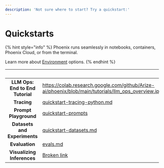 ```yaml
---
description: 'Not sure where to start? Try a quickstart:'
---
```


# Quickstarts

{% hint style="info" %}
Phoenix runs seamlessly in notebooks, containers, Phoenix Cloud, or from the terminal.

Learn more about [Environment](environments.md) options.&#x20;
{% endhint %}

<table data-view="cards" data-full-width="false"><thead><tr><th align="center"></th><th data-hidden data-card-target data-type="content-ref"></th><th data-hidden data-card-cover data-type="image">Cover image</th></tr></thead><tbody><tr><td align="center"><strong>LLM Ops: End to End Tutorial</strong></td><td><a href="https://colab.research.google.com/github/Arize-ai/phoenix/blob/main/tutorials/llm_ops_overview.ipynb">https://colab.research.google.com/github/Arize-ai/phoenix/blob/main/tutorials/llm_ops_overview.ipynb</a></td><td><a href=".gitbook/assets/llm-ops-rag-app.png">llm-ops-rag-app.png</a></td></tr><tr><td align="center"><strong>Tracing</strong></td><td><a href="tracing/llm-traces-1/quickstart-tracing-python.md">quickstart-tracing-python.md</a></td><td><a href=".gitbook/assets/tracing-designed.png">tracing-designed.png</a></td></tr><tr><td align="center"><strong>Prompt Playground</strong></td><td><a href="prompt-engineering/quickstart-prompts/">quickstart-prompts</a></td><td><a href=".gitbook/assets/prompt-playground-designed.png">prompt-playground-designed.png</a></td></tr><tr><td align="center"><strong>Datasets and Experiments</strong></td><td><a href="datasets-and-experiments/quickstart-datasets.md">quickstart-datasets.md</a></td><td><a href=".gitbook/assets/experiments_preview.png">experiments_preview.png</a></td></tr><tr><td align="center"><strong>Evaluation</strong></td><td><a href="evaluation/evals.md">evals.md</a></td><td><a href=".gitbook/assets/evals-designed.png">evals-designed.png</a></td></tr><tr><td align="center"><strong>Visualizing Inferences</strong></td><td><a href="broken-reference">Broken link</a></td><td><a href=".gitbook/assets/clustering-designed.png">clustering-designed.png</a></td></tr></tbody></table>
